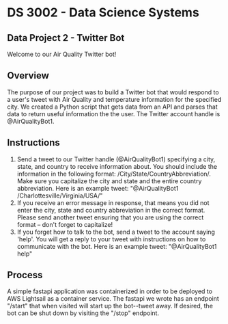 # DS 3002 - Data Science Systems

## Data Project 2 - Twitter Bot
Welcome to our Air Quality Twitter bot! 

## Overview
The purpose of our project was to build a Twitter bot that would respond to a user's tweet with Air Quality and temperature information for the specified city. We created a Python script that gets data from an API and parses that data to return useful information the the user. The Twitter account handle is @AirQualityBot1.

## Instructions
1. Send a tweet to our Twitter handle (@AirQualityBot1) specifying a city, state, and country to receive information about. You should include the information in the following format: /City/State/CountryAbbreviation/. Make sure you capitalize the city and state and the entire country abbreviation. Here is an example tweet: "@AirQualityBot1 /Charlottesville/Virginia/USA/"
2. If you receive an error message in response, that means you did not enter the city, state and country abbreviation in the correct format. Please send another tweet ensuring that you are using the correct format – don't forget to capitalize!
3. If you forget how to talk to the bot, send a tweet to the account saying 'help'. You will get a reply to your tweet with instructions on how to communicate with the bot. Here is an example tweet: "@AirQualityBot1 help"

## Process
A simple fastapi application was containerized in order to be deployed to AWS Lightsail as a container service. The fastapi we wrote has an endpoint "/start" that when visited will start up the bot--tweet away. If desired, the bot can be shut down by visiting the "/stop" endpoint.